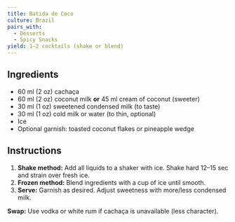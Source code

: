 ```yaml
---
title: Batida de Coco
culture: Brazil
pairs_with:
  - Desserts
  - Spicy Snacks
yield: 1–2 cocktails (shake or blend)
---
```


## Ingredients
- 60 ml (2 oz) cachaça
- 60 ml (2 oz) coconut milk **or** 45 ml cream of coconut (sweeter)
- 30 ml (1 oz) sweetened condensed milk (to taste)
- 30 ml (1 oz) cold milk or water (to thin, optional)
- Ice
- Optional garnish: toasted coconut flakes or pineapple wedge

## Instructions
1. **Shake method:** Add all liquids to a shaker with ice. Shake hard 12–15 sec and strain over fresh ice.
2. **Frozen method:** Blend ingredients with a cup of ice until smooth.
3. **Serve:** Garnish as desired. Adjust sweetness with more/less condensed milk.

**Swap:** Use vodka or white rum if cachaça is unavailable (less character).
